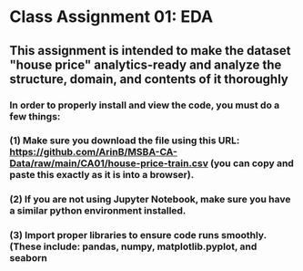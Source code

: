 # Class Assignment 01: EDA

## This assignment is intended to make the dataset "house price" analytics-ready and analyze the structure, domain, and contents of it thoroughly

### In order to properly install and view the code, you must do a few things:
### (1) Make sure you download the file using this URL: https://github.com/ArinB/MSBA-CA-Data/raw/main/CA01/house-price-train.csv (you can copy and paste this exactly as it is into a browser).
### (2) If you are not using Jupyter Notebook, make sure you have a similar python environment installed.
### (3) Import proper libraries to ensure code runs smoothly. (These include: pandas, numpy, matplotlib.pyplot, and seaborn

